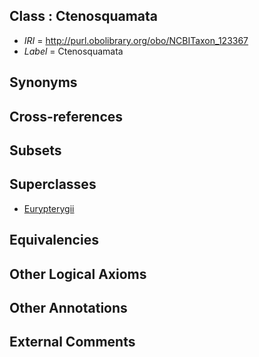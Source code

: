 
## Class : Ctenosquamata

 * *IRI* = http://purl.obolibrary.org/obo/NCBITaxon_123367
 * *Label* = Ctenosquamata

## Synonyms


## Cross-references


## Subsets


## Superclasses

 * [Eurypterygii](../../NCBITaxon/66/NCBITaxon_123366.md)

## Equivalencies


## Other Logical Axioms


## Other Annotations


## External Comments


